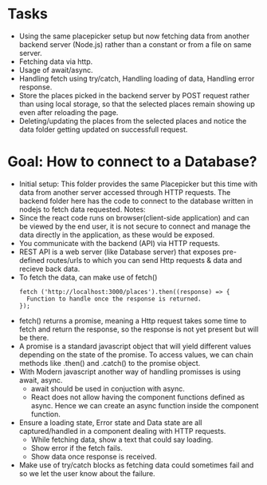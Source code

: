 # Tasks
  * Using the same placepicker setup but now fetching data from another backend
    server (Node.js) rather than a constant or from a file on same server.
  * Fetching data via http.
  * Usage of await/async.
  * Handling fetch using try/catch, Handling loading of data, Handling error response.
  * Store the places picked in the backend server by POST request rather than
    using local storage, so that the selected places remain showing up even after
    reloading the page.
  * Deleting/updating the places from the selected places and notice the data
    folder getting updated on successfull request.
# Goal: How to connect to a Database?
  * Initial setup: This folder provides the same Placepicker but this time with data from
    another server accessed through HTTP requests. The backend folder here has the
    code to connect to the database written in nodejs to fetch data requested.
  Notes:
  * Since the react code runs on browser(client-side application) and can be
    viewed by the end user, it is not secure to connect and manage the data
    directly in the application, as these would be exposed.
  * You communicate with the backend (API) via HTTP requests.
  * REST API is a web server (like Database server) that exposes pre-defined
    routes/urls to which you can send Http requests & data and recieve back data.
  * To fetch the data, can make use of fetch()
    ```
    fetch ('http://localhost:3000/places').then((response) => {
      Function to handle once the response is returned.
    });
    ```
  * fetch() returns a promise, meaning a Http request takes some time to fetch
    and return the response, so the response is not yet present but will be there.
  * A promise is a standard javascript object that will yield
    different values depending on the state of the promise. To access values,
    we can chain methods like .then() and .catch() to the promise object.
  * With Modern javascript another way of handling promisses is using await, async.
    * await should be used in conjuction with async.
    * React does not allow having the component functions defined as async. Hence
      we can create an async function inside the component function.
  * Ensure a loading state, Error state and Data state are all captured/handled
    in a component dealing with HTTP requests.
      * While fetching data, show a text that could say loading.
      * Show error if the fetch fails.
      * Show data once response is received.
  * Make use of try/catch blocks as fetching data could sometimes fail and so we
    let the user know about the failure.


